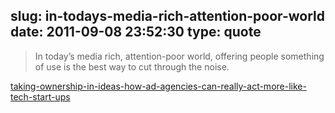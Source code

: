 slug: in-todays-media-rich-attention-poor-world
date: 2011-09-08 23:52:30
type: quote
---

> In today’s media rich, attention-poor world, offering people something of use is the best way to cut through the noise.

[taking-ownership-in-ideas-how-ad-agencies-can-really-act-more-like-tech-start-ups](http://www.fastcompany.com/1767725/taking-ownership-in-ideas-how-ad-agencies-can-really-act-more-like-tech-start-ups)
